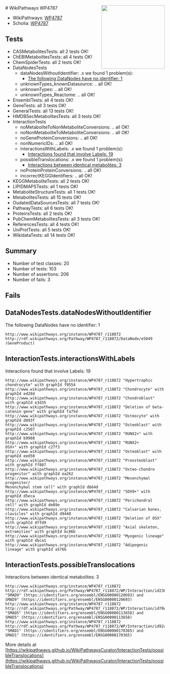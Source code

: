 <img style="float: right; width: 200px" src="https://upload.wikimedia.org/wikipedia/commons/thumb/8/83/Wplogo_with_text_500.png/640px-Wplogo_with_text_500.png" />
# WikiPathways WP4787

* WikiPathways: [WP4787](https://new.wikipathways.org/pathways/WP4787)
* Scholia: [WP4787](https://scholia.toolforge.org/wikipathways/WP4787)
## Tests
* CASMetabolitesTests: all 2 tests OK!
* ChEBIMetabolitesTests: all 4 tests OK!
* ChemSpiderTests: all 2 tests OK!
* DataNodesTests
    * dataNodesWithoutIdentifier: .x we found 1 problem(s):
        * [The following DataNodes have no identifier: 1](#d2d32fa0)
    * unknownTypes_knownDatasource: .. all OK!
    * unknownTypes: .. all OK!
    * unknownTypes_Reactome: .. all OK!
* EnsemblTests: all 4 tests OK!
* GeneTests: all 3 tests OK!
* GeneralTests: all 13 tests OK!
* HMDBSecMetabolitesTests: all 3 tests OK!
* InteractionTests
    * noMetaboliteToNonMetaboliteConversions: .. all OK!
    * noNonMetaboliteToMetaboliteConversions: .. all OK!
    * noGeneProteinConversions: .. all OK!
    * nonNumericIDs: .. all OK!
    * interactionsWithLabels: .x we found 1 problem(s):
        * [Interactions found that involve Labels: 19](#fe97a8c1)
    * possibleTranslocations: .x we found 1 problem(s):
        * [Interactions between identical metabolites: 3](#d59038c6)
    * noProteinProteinConversions: .. all OK!
    * incorrectKEGGIdentifiers: .. all OK!
* KEGGMetaboliteTests: all 2 tests OK!
* LIPIDMAPSTests: all 1 tests OK!
* MetaboliteStructureTests: all 1 tests OK!
* MetabolitesTests: all 15 tests OK!
* OudatedDataSourcesTests: all 7 tests OK!
* PathwayTests: all 6 tests OK!
* ProteinsTests: all 2 tests OK!
* PubChemMetabolitesTests: all 3 tests OK!
* ReferencesTests: all 4 tests OK!
* UniProtTests: all 5 tests OK!
* WikidataTests: all 14 tests OK!


## Summary

* Number of test classes: 20
* Number of tests: 103
* Number of assertions: 206
* Number of fails: 3

## Fails

<a name="d2d32fa0" />

## DataNodesTests.dataNodesWithoutIdentifier

The following DataNodes have no identifier: 1
```
http://www.wikipathways.org/instance/WP4787_r118872 http://rdf.wikipathways.org/Pathway/WP4787_r118872/DataNode/e5049 (GeneProduct)
```

<a name="fe97a8c1" />

## InteractionTests.interactionsWithLabels

Interactions found that involve Labels: 19
```
http://www.wikipathways.org/instance/WP4787_r118872 "Hypertrophic chondrocyte" with graphId f9554
http://www.wikipathways.org/instance/WP4787_r118872 "Chondrocyte" with graphId ed28d
http://www.wikipathways.org/instance/WP4787_r118872 "Chondroblast" with graphId e3d35
http://www.wikipathways.org/instance/WP4787_r118872 "Deletion of beta-catenin gene" with graphId fa75d
http://www.wikipathways.org/instance/WP4787_r118872 "Osteocyte" with graphId d893f
http://www.wikipathways.org/instance/WP4787_r118872 "Osteoblast" with graphId c2507
http://www.wikipathways.org/instance/WP4787_r118872 "RUNX2+" with graphId b9988
http://www.wikipathways.org/instance/WP4787_r118872 "RUNX2+
OSX+" with graphId c27f3
http://www.wikipathways.org/instance/WP4787_r118872 "Osteoblast" with graphId eed50
http://www.wikipathways.org/instance/WP4787_r118872 "Preosteoblast" with graphId ff887
http://www.wikipathways.org/instance/WP4787_r118872 "Osteo-chondro progenitor" with graphId ea262
http://www.wikipathways.org/instance/WP4787_r118872 "Mesenchymal progenitor/
Mesenchymal stem cell" with graphId db64d
http://www.wikipathways.org/instance/WP4787_r118872 "SOX9+" with graphId d5eca
http://www.wikipathways.org/instance/WP4787_r118872 "Perichondral cell" with graphId de89e
http://www.wikipathways.org/instance/WP4787_r118872 "Calvarian bones, clavicles" with graphId d9440
http://www.wikipathways.org/instance/WP4787_r118872 "Deletion of OSX" with graphId dffd9
http://www.wikipathways.org/instance/WP4787_r118872 "Axial skeleton, extremities" with graphId bc86b
http://www.wikipathways.org/instance/WP4787_r118872 "Myogenic lineage" with graphId dbca1
http://www.wikipathways.org/instance/WP4787_r118872 "Adipogenic lineage" with graphId a576b
```

<a name="d59038c6" />

## InteractionTests.possibleTranslocations

Interactions between identical metabolites: 3
```
http://www.wikipathways.org/instance/WP4787_r118872 http://rdf.wikipathways.org/Pathway/WP4787_r118872/WP/Interaction/id2368b160 "SMAD9" (https://identifiers.org/ensembl/ENSG00000120693) and 
SMAD9" (https://identifiers.org/ensembl/ENSG00000120693)
http://www.wikipathways.org/instance/WP4787_r118872 http://rdf.wikipathways.org/Pathway/WP4787_r118872/WP/Interaction/id78ebdd83 "SMAD5" (https://identifiers.org/ensembl/ENSG00000113658) and 
SMAD5" (https://identifiers.org/ensembl/ENSG00000113658)
http://www.wikipathways.org/instance/WP4787_r118872 http://rdf.wikipathways.org/Pathway/WP4787_r118872/WP/Interaction/id92aef2e "SMAD1" (https://identifiers.org/ensembl/ENSG00000170365) and 
SMAD1" (https://identifiers.org/ensembl/ENSG00000170365)
```

More details at [https://wikipathways.github.io/WikiPathwaysCurator/InteractionTests/possibleTranslocations](https://wikipathways.github.io/WikiPathwaysCurator/InteractionTests/possibleTranslocations)

